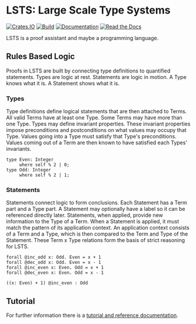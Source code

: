 # LSTS: Large Scale Type Systems

[![Crates.IO](https://img.shields.io/crates/v/LSTS.svg)](https://crates.rs/crates/LSTS)
[![Build](https://github.com/andrew-johnson-4/LSTS/workflows/Build/badge.svg)](https://github.com/andrew-johnson-4/LSTS)
[![Documentation](https://img.shields.io/badge/api-rustdoc-blue.svg)](https://docs.rs/lsts/latest/lsts/)
[![Read the Docs](https://img.shields.io/badge/book-reference-blue)](https://andrew-johnson-4.github.io/lsts-tutorial/)

LSTS is a proof assistant and maybe a programming language.

## Rules Based Logic

Proofs in LSTS are built by connecting type definitions to quantified statements. Types are logic at rest. Statements are logic in motion. A Type knows what it is. A Statement shows what it is.

### Types

Type definitions define logical statements that are then attached to Terms. All valid Terms have at least one Type. Some Terms may have more than one Type. Types may define invariant properties. These invariant properties impose preconditions and postconditions on what values may occupy that Type. Values going into a Type must satisfy that Type's preconditions. Values coming out of a Term are then known to have satisfied each Types' invariants.

```lsts
type Even: Integer
     where self % 2 | 0;
type Odd: Integer
     where self % 2 | 1;
```

### Statements
Statements connect logic to form conclusions. Each Statement has a Term part and a Type part. A Statement may optionally have a label so it can be referenced directly later. Statements, when applied, provide new information to the Type of a Term. When a Statement is applied, it must match the pattern of its application context. An application context consists of a Term and a Type, which is then compared to the Term and Type of the Statement. These Term x Type relations form the basis of strict reasoning for LSTS.

```lsts
forall @inc_odd x: Odd. Even = x + 1
forall @dec_odd x: Odd. Even = x - 1
forall @inc_even x: Even. Odd = x + 1
forall @dec_even x: Even. Odd = x - 1

((x: Even) + 1) @inc_even : Odd
```
    
## Tutorial

For further information there is a [tutorial and reference documentation](https://andrew-johnson-4.github.io/lsts-tutorial/).
